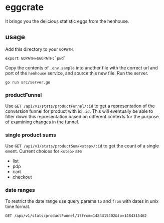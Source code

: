 # eggcrate
It brings you the delicious statistic eggs from the henhouse.

## usage
Add this directory to your `GOPATH`. 

```export GOPATH=$GOPATH:`pwd` ```

Copy the contents of `.env.sample` into another file with the correct url and port of the `henhouse` service, and source this new file.
Run the server.

```go run src/server.go```

### productFunnel
Use `GET /api/v1/stats/productFunnel/:id` to get a representation of the conversion funnel for product with id `:id`.
This will eventually be able to filter down this representation based on different contexts for the purpose of examining changes in the funnel.

### single product sums
Use `GET /api/v1/stats/productSum/<step>/:id` to get the count of a single event.
Current choices for `<step>` are
- list
- pdp
- cart
- checkout

### date ranges
To restrict the date range use query params `to` and `from` with dates in unix time format.

```GET /api/v1/stats/productFunnel/1?from=1484315402&to=1484315462```